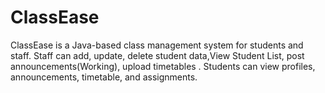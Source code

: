 # ClassEase
ClassEase is a Java-based class management system for students and staff. Staff can add, update, delete student data,View Student List, post announcements(Working), upload timetables . Students can view profiles, announcements, timetable, and assignments.
